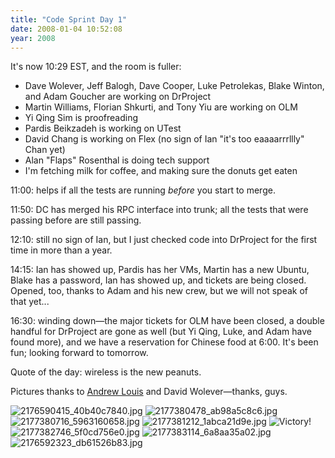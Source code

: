 ```yaml
---
title: "Code Sprint Day 1"
date: 2008-01-04 10:52:08
year: 2008
---
```

It's now 10:29 EST, and the room is fuller:
<ul>
	<li>Dave Wolever, Jeff Balogh, Dave Cooper, Luke Petrolekas, Blake Winton, and Adam Goucher are working on DrProject</li>
	<li>Martin Williams, Florian Shkurti, and Tony Yiu are working on OLM</li>
	<li>Yi Qing Sim is proofreading</li>
	<li>Pardis Beikzadeh is working on UTest</li>
	<li>David Chang is working on Flex (no sign of Ian "it's too eaaaarrrllly" Chan yet)</li>
	<li>Alan "Flaps" Rosenthal is doing tech support</li>
	<li>I'm fetching milk for coffee, and making sure the donuts get eaten</li>
</ul>
11:00: helps if all the tests are running <em>before</em> you start to merge.

11:50: DC has merged his RPC interface into trunk; all the tests that were passing before are still passing.

12:10: still no sign of Ian, but I just checked code into DrProject for the first time in more than a year.

14:15: Ian has showed up, Pardis has her VMs, Martin has a new Ubuntu, Blake has a password, Ian has showed up, and tickets are being closed.  Opened, too, thanks to Adam and his new crew, but we will not speak of that yet...

16:30: winding down—the major tickets for OLM have been closed, a double handful for DrProject are gone as well (but Yi Qing, Luke, and Adam have found more), and we have a reservation for Chinese food at 6:00.  It's been fun; looking forward to tomorrow.

Quote of the day: wireless is the new peanuts.

Pictures thanks to <a href="http://hyfen.net/">Andrew Louis</a> and David Wolever—thanks, guys.

<img src="{{'/files/2008/01/2176590415_40b40c7840.jpg' | relative_url}}" alt="2176590415_40b40c7840.jpg" id="image1298" />

<img src="{{'/files/2008/01/2177380478_ab98a5c8c6.jpg' | relative_url}}" alt="2177380478_ab98a5c8c6.jpg" id="image1300" />

<img src="{{'/files/2008/01/2177380716_5963160658.jpg' | relative_url}}" alt="2177380716_5963160658.jpg" id="image1301" />

<img src="{{'/files/2008/01/2177381212_1abca21d9e.jpg' | relative_url}}" alt="2177381212_1abca21d9e.jpg" id="image1302" />

<img src="{{'/files/2008/01/2181745117_98f010c403.jpg' | relative_url}}" alt="Victory!" id="image1308" />

<img src="{{'/files/2008/01/2177382746_5f0cd756e0.jpg' | relative_url}}" alt="2177382746_5f0cd756e0.jpg" id="image1303" />

<img src="{{'/files/2008/01/2177383114_6a8aa35a02.jpg' | relative_url}}" alt="2177383114_6a8aa35a02.jpg" id="image1304" />

<img src="{{'/files/2008/01/2176592323_db61526b83.jpg' | relative_url}}" alt="2176592323_db61526b83.jpg" id="image1299" />
